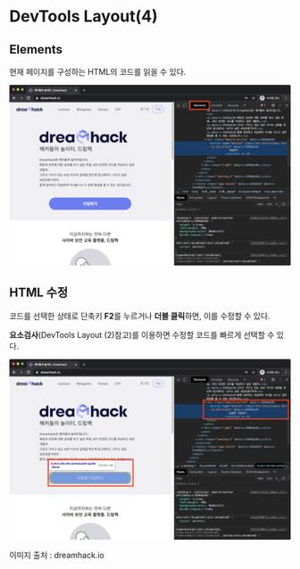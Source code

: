 # **DevTools Layout(4)**

## **Elements**

현재 페이지를 구성하는 HTML의 코드를 읽을 수 있다.

![Untitled](../img/Dev4_1.png)

## **HTML 수정**

코드를 선택한 상태로 단축키 **F2**를 누르거나 **더블 클릭**하면, 이를 수정할 수 있다.

**요소검사**(DevTools Layout (2)참고)를 이용하면 수정할 코드를 빠르게 선택할 수 있다.

![Untitled](../img/Dev4_2.png)

이미지 출처 : dreamhack.io